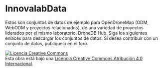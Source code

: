 # InnovalabData
Estos son conjuntos de datos de ejemplo para OpenDroneMap (ODM, WebODM y proyectos relacionados), de una variedad de proyectos liderados por el mismo laboratorio.
DroneDB Hub. 
Siga los siguientes enlaces para descargar los conjuntos de datos. Si desea contribuir con un conjunto de datos, publíquelo en el foro.

<a rel="license" href="http://creativecommons.org/licenses/by/4.0/"><img alt="Licencia Creative Commons" style="border-width:0" src="https://i.creativecommons.org/l/by/4.0/88x31.png" /></a><br />Esta obra está bajo una <a rel="license" href="http://creativecommons.org/licenses/by/4.0/">Licencia Creative Commons Atribución 4.0 Internacional</a>.
